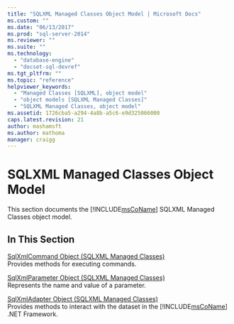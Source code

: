 ```yaml
---
title: "SQLXML Managed Classes Object Model | Microsoft Docs"
ms.custom: ""
ms.date: "06/13/2017"
ms.prod: "sql-server-2014"
ms.reviewer: ""
ms.suite: ""
ms.technology: 
  - "database-engine"
  - "docset-sql-devref"
ms.tgt_pltfrm: ""
ms.topic: "reference"
helpviewer_keywords: 
  - "Managed Classes [SQLXML], object model"
  - "object models [SQLXML Managed Classes]"
  - "SQLXML Managed Classes, object model"
ms.assetid: 1726cba5-a294-4a8b-a5c6-e9d325066000
caps.latest.revision: 21
author: mashamsft
ms.author: mathoma
manager: craigg
---
```

# SQLXML Managed Classes Object Model
  This section documents the [!INCLUDE[msCoName](../../includes/msconame-md.md)] SQLXML Managed Classes object model.  
  
## In This Section  
 [SqlXmlCommand Object &#40;SQLXML Managed Classes&#41;](../../relational-databases/sqlxml-annotated-xsd-schemas-xpath-queries/net-framework-classes/sqlxml-4-0-net-framework-support-managed-classes.md)  
 Provides methods for executing commands.  
  
 [SqlXmlParameter Object &#40;SQLXML Managed Classes&#41;](../../relational-databases/sqlxml-annotated-xsd-schemas-xpath-queries/net-framework-classes/sqlxml-managed-classes-sqlxmlparameter-object.md)  
 Represents the name and value of a parameter.  
  
 [SqlXmlAdapter Object &#40;SQLXML Managed Classes&#41;](../../relational-databases/sqlxml-annotated-xsd-schemas-xpath-queries/net-framework-classes/sqlxml-managed-classes-sqlxmladapter-object.md)  
 Provides methods to interact with the dataset in the [!INCLUDE[msCoName](../../includes/msconame-md.md)] .NET Framework.  
  
  
